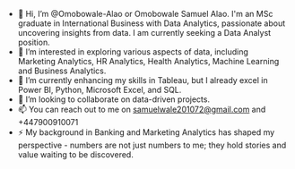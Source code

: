 - 👋 Hi, I’m @Omobowale-Alao or Omobowale Samuel Alao. I'm an MSc graduate in International Business with Data Analytics, passionate about uncovering insights from data. I am currently seeking a Data Analyst position.
- 👀 I’m interested in exploring various aspects of data, including Marketing Analytics, HR Analytics, Health Analytics, Machine Learning and Business Analytics.
- 🌱 I’m currently enhancing my skills in Tableau, but I already excel in Power BI, Python, Microsoft Excel, and SQL.
- 💞️ I’m looking to collaborate on data-driven projects. 
- 📫 You can reach out to me on samuelwale201072@gmail.com and +447900910071
- ⚡ My background in Banking and Marketing Analytics has shaped my perspective - numbers are not just numbers to me; they hold stories and value waiting to be discovered. 

<!---
Omobowale-Alao/Omobowale-Alao is a ✨ special ✨ repository because its `README.md` (this file) appears on your GitHub profile.
You can click the Preview link to take a look at your changes.
--->
